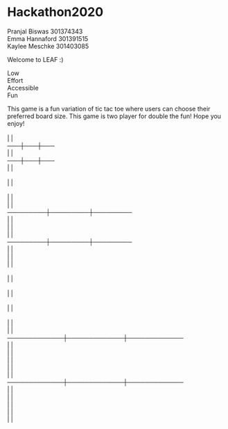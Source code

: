 # Hackathon2020

Pranjal Biswas 301374343 <br />
Emma Hannaford 301391515 <br />
Kaylee Meschke 301403085 <br />

Welcome to LEAF :) <br />

Low <br />
Effort <br />
Accessible <br />
Fun <br />

This game is a fun variation of tic tac toe where users can choose their preferred board size. This game is two player for double the fun! Hope you enjoy! <br />
<br />
    |   |       <br />
 ───┼───┼───<br />
    |   |   <br />
 ───┼───┼───<br />
    |   |   <br />
<br />
          |         |      <br />   
          |         |         <br />
          |         |         <br />
 ─────────┼─────────┼─────────<br />
          |         |         <br />
          |         |         <br />
          |         |         <br />
 ─────────┼─────────┼─────────<br />
          |         |         <br />
          |         |         <br />
          |         |         <br />
<br />
              |             |          <br />   
              |             |          <br />   
              |             |          <br />   
              |             |             <br />
              |             |             <br />
 ─────────────┼─────────────┼─────────────<br />
              |             |             <br />
              |             |             <br />
              |             |             <br />
              |             |             <br />
              |             |             <br />
 ─────────────┼─────────────┼─────────────<br />
              |             |             <br />
              |             |             <br />
              |             |             <br />
              |             |             <br />
              |             |             <br />

